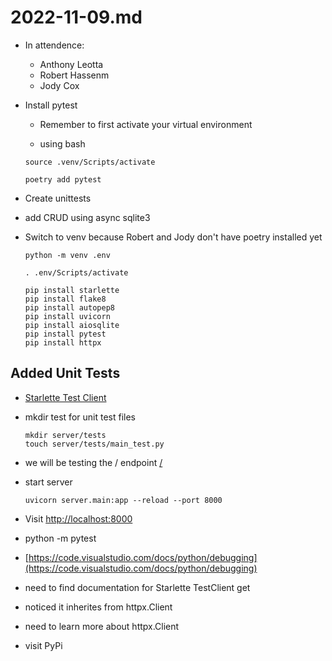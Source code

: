 # 2022-11-09.md

- In attendence:
    - Anthony Leotta
    - Robert Hassenm
    - Jody Cox

- Install pytest

    - Remember to first activate your virtual environment

    - using bash
    ```
    source .venv/Scripts/activate
    ```

    ```
    poetry add pytest
    ```

- Create unittests

- add CRUD using async sqlite3

- Switch to venv because Robert and Jody don't have poetry installed yet

    ```
    python -m venv .env
    ```

    ```
    . .env/Scripts/activate
    ```

    ```
    pip install starlette
    pip install flake8
    pip install autopep8
    pip install uvicorn
    pip install aiosqlite
    pip install pytest
    pip install httpx
    ```

## Added Unit Tests

- [Starlette Test Client](https://www.starlette.io/testclient/)

- mkdir test for unit test files

    ```
    mkdir server/tests
    touch server/tests/main_test.py
    ```

- we will be testing the / endpoint [/](http://localhost:8000/)

- start server

    ```
    uvicorn server.main:app --reload --port 8000
    ```

- Visit  [http://localhost:8000](http://localhost:8000/)

- python -m pytest

- [https://code.visualstudio.com/docs/python/debugging](https://code.visualstudio.com/docs/python/debugging)

- need to find documentation for Starlette TestClient get

- noticed it inherites from httpx.Client

- need to learn more about httpx.Client

- visit PyPi
